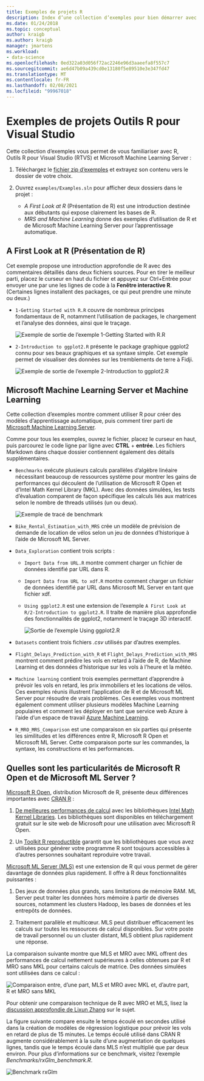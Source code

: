 ```yaml
---
title: Exemples de projets R
description: Index d’une collection d’exemples pour bien démarrer avec R et Visual Studio.
ms.date: 01/24/2018
ms.topic: conceptual
author: kraigb
ms.author: kraigb
manager: jmartens
ms.workload:
- data-science
ms.openlocfilehash: 0ed322a03d056f72ac2246e96d3aaeefa8f557c7
ms.sourcegitcommit: ae6d47b09a439cd0e13180f5e89510e3e347fd47
ms.translationtype: MT
ms.contentlocale: fr-FR
ms.lasthandoff: 02/08/2021
ms.locfileid: "99967018"
---
```

# <a name="r-tools-for-visual-studio-sample-projects"></a>Exemples de projets Outils R pour Visual Studio

Cette collection d’exemples vous permet de vous familiariser avec R, Outils R pour Visual Studio (RTVS) et Microsoft Machine Learning Server :

1. Téléchargez le [fichier zip d’exemples](https://github.com/Microsoft/RTVS-docs/archive/master.zip) et extrayez son contenu vers le dossier de votre choix.
1. Ouvrez `examples/Examples.sln` pour afficher deux dossiers dans le projet :

    - *A First Look at R* (Présentation de R) est une introduction destinée aux débutants qui expose clairement les bases de R.
    - *MRS and Machine Learning* donne des exemples d’utilisation de R et de Microsoft Machine Learning Server pour l’apprentissage automatique.

## <a name="a-first-look-at-r"></a>A First Look at R (Présentation de R)

Cet exemple propose une introduction approfondie de R avec des commentaires détaillés dans deux fichiers sources. Pour en tirer le meilleur parti, placez le curseur en haut du fichier et appuyez sur Ctrl+Entrée pour envoyer une par une les lignes de code à la **Fenêtre interactive R**. (Certaines lignes installent des packages, ce qui peut prendre une minute ou deux.)

- `1-Getting Started with R.R` couvre de nombreux principes fondamentaux de R, notamment l’utilisation de packages, le chargement et l’analyse des données, ainsi que le traçage.

    ![Exemple de sortie de l’exemple 1-Getting Started with R.R](media/samples-getting-started-output.png)

- `2-Introduction to ggplot2.R` présente le package graphique ggplot2 connu pour ses beaux graphiques et sa syntaxe simple. Cet exemple permet de visualiser des données sur les tremblements de terre à Fidji.

    ![Exemple de sortie de l’exemple 2-Introduction to ggplot2.R](media/samples-ggplot-output.png)

## <a name="microsoft-machine-learning-server-and-machine-learning"></a>Microsoft Machine Learning Server et Machine Learning

Cette collection d’exemples montre comment utiliser R pour créer des modèles d’apprentissage automatique, puis comment tirer parti de [Microsoft Machine Learning Server](/machine-learning-server/what-is-machine-learning-server).

Comme pour tous les exemples, ouvrez le fichier, placez le curseur en haut, puis parcourez le code ligne par ligne avec **CTRL** + **entrée**. Les fichiers Markdown dans chaque dossier contiennent également des détails supplémentaires.

- `Benchmarks` exécute plusieurs calculs parallèles d’algèbre linéaire nécessitant beaucoup de ressources système pour montrer les gains de performances qui découlent de l’utilisation de Microsoft R Open et d’Intel Math Kernel Library (MKL). Avec des données simulées, les tests d’évaluation comparent de façon spécifique les calculs liés aux matrices selon le nombre de threads utilisés (un ou deux).

    ![Exemple de tracé de benchmark](media/samples-mro-benchmark-plot.png)

- `Bike_Rental_Estimation_with_MRS` crée un modèle de prévision de demande de location de vélos selon un jeu de données d’historique à l’aide de Microsoft ML Server.

- `Data_Exploration` contient trois scripts :

  - `Import Data from URL.R` montre comment charger un fichier de données identifié par URL dans R.
  - `Import Data from URL to xdf.R` montre comment charger un fichier de données identifié par URL dans Microsoft ML Server en tant que fichier xdf.
  - `Using ggplot2.R` est une extension de l’exemple `A First Look at R/2-Introduction to ggplot2.R`. Il traite de manière plus approfondie des fonctionnalités de ggplot2, notamment le traçage 3D interactif.

      ![Sortie de l’exemple Using ggplot2.R](media/samples-3d-interactive.png)

- `Datasets` contient trois fichiers *.csv* utilisés par d’autres exemples.
- `Flight_Delays_Prediction_with_R` et `Flight_Delays_Prediction_with_MRS` montrent comment prédire les vols en retard à l’aide de R, de Machine Learning et des données d’historique sur les vols à l’heure et la météo.
- `Machine learning` contient trois exemples permettant d’apprendre à prévoir les vols en retard, les prix immobiliers et les locations de vélos. Ces exemples réunis illustrent l’application de R et de Microsoft ML Server pour résoudre de vrais problèmes. Ces exemples vous montrent également comment utiliser plusieurs modèles Machine Learning populaires et comment les déployer en tant que service web Azure à l’aide d’un espace de travail [Azure Machine Learning](https://azure.microsoft.com/services/machine-learning/).

- `R_MRO_MRS_Comparison` est une comparaison en six parties qui présente les similitudes et les différences entre R, Microsoft R Open et Microsoft ML Server. Cette comparaison porte sur les commandes, la syntaxe, les constructions et les performances.

## <a name="whats-special-about-microsoft-r-open-and-microsoft-ml-server"></a>Quelles sont les particularités de Microsoft R Open et de Microsoft ML Server ?

[Microsoft R Open](https://mran.revolutionanalytics.com/download/), distribution Microsoft de R, présente deux différences importantes avec [CRAN R](https://cran.r-project.org/) :

1. [De meilleures performances de calcul](https://mran.revolutionanalytics.com/rro/#intelmkl1) avec les bibliothèques [Intel Math Kernel Libraries](https://software.intel.com/intel-mkl). Les bibliothèques sont disponibles en téléchargement gratuit sur le site web de Microsoft pour une utilisation avec Microsoft R Open.

1. Un [Toolkit R reproductible](https://mran.revolutionanalytics.com/rro/#reproducibility) garantit que les bibliothèques que vous avez utilisées pour générer votre programme R sont toujours accessibles à d’autres personnes souhaitant reproduire votre travail.

[Microsoft ML Server (MLS)](/machine-learning-server/what-is-machine-learning-server) est une extension de R qui vous permet de gérer davantage de données plus rapidement. Il offre à R deux fonctionnalités puissantes :

1. Des jeux de données plus grands, sans limitations de mémoire RAM. ML Server peut traiter les données hors mémoire à partir de diverses sources, notamment les clusters Hadoop, les bases de données et les entrepôts de données.

1. Traitement parallèle et multicœur. MLS peut distribuer efficacement les calculs sur toutes les ressources de calcul disponibles. Sur votre poste de travail personnel ou un cluster distant, MLS obtient plus rapidement une réponse.

La comparaison suivante montre que MLS et MRO avec MKL offrent des performances de calcul nettement supérieures à celles obtenues par R et MRO sans MKL pour certains calculs de matrice. Des données simulées sont utilisées dans ce calcul :

![Comparaison entre, d’une part, MLS et MRO avec MKL et, d’autre part, R et MRO sans MKL](media/samples-speed-comparison.png)

Pour obtenir une comparaison technique de R avec MRO et MLS, lisez la [discussion approfondie de Lixun Zhang](http://htmlpreview.github.io/?https://github.com/lixzhang/R-MRO-MRS/blob/master/Introduction_to_MRO_and_MRS.html) sur le sujet.

La figure suivante compare ensuite le temps écoulé en secondes utilisé dans la création de modèles de régression logistique pour prévoir les vols en retard de plus de 15 minutes.  Le temps écoulé utilisé dans CRAN R augmente considérablement à la suite d’une augmentation de quelques lignes, tandis que le temps écoulé dans MLS n’est multiplié que par deux environ. Pour plus d’informations sur ce benchmark, visitez l’exemple *Benchmarks/rxGlm_benchmark.R*.

![Benchmark rxGlm](media/samples-rxGLM-benchmark.png)
